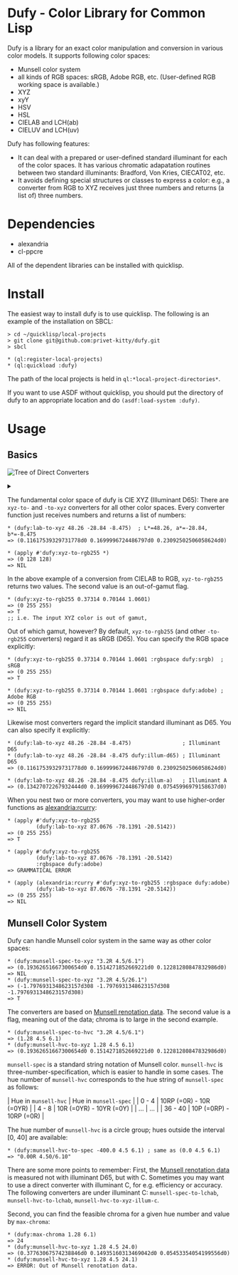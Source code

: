 Dufy - Color Library for Common Lisp
====

Dufy is a library for an exact color manipulation and conversion in various color models. It supports following color spaces:

* Munsell color system
* all kinds of RGB spaces: sRGB, Adobe RGB, etc. (User-defined RGB working space is available.)
* XYZ
* xyY
* HSV
* HSL
* CIELAB and LCH(ab)
* CIELUV and LCH(uv)

Dufy has following features:

* It can deal with a prepared or user-defined standard illuminant for each of the color spaces. It has various chromatic adapatation routines between two standard illuminants: Bradford, Von Kries, CIECAT02, etc.
* It avoids defining special structures or classes to express a color: e.g., a converter from RGB to XYZ receives just three numbers and returns (a list of) three numbers.

# Dependencies
* alexandria
* cl-ppcre

All of the dependent libraries can be installed with quicklisp.

# Install

The easiest way to install dufy is to use quicklisp. The following is an example of the installation on SBCL:

    > cd ~/quicklisp/local-projects
    > git clone git@github.com:privet-kitty/dufy.git
    > sbcl
    
    * (ql:register-local-projects)
    * (ql:quickload :dufy)

The path of the local projects is held in `ql:*local-project-directories*`.

If you want to use ASDF without quicklisp, you should put the directory of dufy to an appropriate location and do `(asdf:load-system :dufy)`.

# Usage
## Basics
![Tree of Direct Converters](https://g.gravizo.com/source/converter_tree?https%3A%2F%2Fraw.githubusercontent.com%2Fprivet-kitty%2Fdufy%2Fdevelop%2FREADME.md)

<details> 
<summary></summary>
converter_tree
  graph G {
    graph [
      labelloc = "t",
      label = "Tree of Direct Converters",
      fontsize = 18
    ];
    node [shape = "box", fontname = "helvetica"]
    "XYZ" -- "XYY"
    "XYZ" -- "LRGB\n(linear RGB)"
    "LRGB\n(linear RGB)" -- "RGB\n(gamma-corrected RGB)"
    "RGB\n(gamma-corrected RGB)" -- "RGB255\n(quantized RGB)"
    "RGB255\n(quantized RGB)" -- "HEX"
  
    "XYZ" -- "LAB"
    "LAB" -- "LCHAB"
    "XYZ" -- "LUV"
    "LUV" -- "LCHUV"
    "RGB\n(gamma-corrected RGB)" -- "HSV"
    "RGB\n(gamma-corrected RGB)" -- "HSL"

    "LCHAB" -- "MUNSELL-HVC"
    "MUNSELL-HVC" -- "MUNSELL-SPEC"
  }
converter_tree
</details>

The fundamental color space of dufy is CIE XYZ (Illuminant D65): There are `xyz-to-` and `-to-xyz` converters for all other color spaces. Every converter function just receives numbers and returns a list of numbers:

    * (dufy:lab-to-xyz 48.26 -28.84 -8.475)  ; L*=48.26, a*=-28.84, b*=-8.475
    => (0.11617539329731778d0 0.1699996724486797d0 0.23092502506058624d0)

    * (apply #'dufy:xyz-to-rgb255 *)
    => (0 128 128)
    => NIL

In the above example of a conversion from CIELAB to RGB, `xyz-to-rgb255` returns two values. The second value is an out-of-gamut flag.

    * (dufy:xyz-to-rgb255 0.37314 0.70144 1.0601)
    => (0 255 255)
    => T
    ;; i.e. The input XYZ color is out of gamut,

Out of which gamut, however? By default, `xyz-to-rgb255` (and other `-to-rgb255` converters) regard it as sRGB (D65). You can specify the RGB space explicitly:

    * (dufy:xyz-to-rgb255 0.37314 0.70144 1.0601 :rgbspace dufy:srgb)  ; sRGB
    => (0 255 255)
    => T 

    * (dufy:xyz-to-rgb255 0.37314 0.70144 1.0601 :rgbspace dufy:adobe) ; Adobe RGB
    => (0 255 255)
    => NIL

Likewise most converters regard the implicit standard illuminant as D65. You can also specify it explicitly:

    * (dufy:lab-to-xyz 48.26 -28.84 -8.475)                ; Illuminant D65 
    * (dufy:lab-to-xyz 48.26 -28.84 -8.475 dufy:illum-d65) ; Illuminant D65
    => (0.11617539329731778d0 0.1699996724486797d0 0.23092502506058624d0)

    * (dufy:lab-to-xyz 48.26 -28.84 -8.475 dufy:illum-a)   ; Illuminant A
    => (0.13427072267932444d0 0.1699996724486797d0 0.07545996979158637d0)

When you nest two or more converters, you may want to use higher-order functions as [alexandria:rcurry](https://common-lisp.net/project/alexandria/draft/alexandria.html#index-rcurry-61):

    * (apply #'dufy:xyz-to-rgb255
             (dufy:lab-to-xyz 87.0676 -78.1391 -20.5142))
    => (0 255 255)
    => T

    * (apply #'dufy:xyz-to-rgb255
             (dufy:lab-to-xyz 87.0676 -78.1391 -20.5142)
             :rgbspace dufy:adobe)
    => GRAMMATICAL ERROR

    * (apply (alexandria:rcurry #'dufy:xyz-to-rgb255 :rgbspace dufy:adobe)
             (dufy:lab-to-xyz 87.0676 -78.1391 -20.5142))
    => (0 255 255)
    => NIL

## Munsell Color System
Dufy can handle Munsell color system in the same way as other color spaces:

    * (dufy:munsell-spec-to-xyz "3.2R 4.5/6.1")
    => (0.19362651667300654d0 0.1514271852669221d0 0.12281280847832986d0)
    => NIL
    * (dufy:munsell-spec-to-xyz "3.2R 4.5/26.1")
    => (-1.7976931348623157d308 -1.7976931348623157d308 -1.7976931348623157d308)
    => T

The converters are based on [Munsell renotation data](https://www.rit.edu/cos/colorscience/rc_munsell_renotation.php). The second value is a flag, meaning out of the data; chroma is to large in the second example.

    * (dufy:munsell-spec-to-hvc "3.2R 4.5/6.1")
    => (1.28 4.5 6.1)
    * (dufy:munsell-hvc-to-xyz 1.28 4.5 6.1)
    => (0.19362651667300654d0 0.1514271852669221d0 0.12281280847832986d0)

`munsell-spec` is a standard string notation of Munsell color. `munsell-hvc` is three-number-specification, which is easier to handle in some cases. The hue number of `munsell-hvc` corresponds to the hue string of `munsell-spec` as follows:

| Hue in `munsell-hvc` | Hue in `munsell-spec` | 
| 0 - 4 | 10RP (=0R) - 10R (=0YR) |
| 4 - 8 | 10R (=0YR) - 10YR (=0Y) |
| ... | ... |
| 36 - 40 | 10P (=0RP) - 10RP (=0R) |

The hue number of `munsell-hvc` is a circle group; hues outside the interval [0, 40] are available:

    * (dufy:munsell-hvc-to-spec -400.0 4.5 6.1) ; same as (0.0 4.5 6.1)
    => "0.00R 4.50/6.10"

There are some more points to remember: First, the [Munsell renotation data](https://www.rit.edu/cos/colorscience/rc_munsell_renotation.php) is measured not with illuminant D65, but with C. Sometimes you may want to use a direct converter with illuminant C, for e.g. efficiency or accuracy. The following converters are under illuminant C: `munsell-spec-to-lchab`, `munsell-hvc-to-lchab`, `munsell-hvc-to-xyz-illum-c`. 

Second, you can find the feasible chroma for a given hue number and value by `max-chroma`:

    * (dufy:max-chroma 1.28 6.1)
    => 24
    * (dufy:munsell-hvc-to-xyz 1.28 4.5 24.0)
    => (0.37763067574238846d0 0.14935160313469042d0 0.05453354054199556d0)
    * (dufy:munsell-hvc-to-xyz 1.28 4.5 24.1)
    => ERROR: Out of Munsell renotation data.